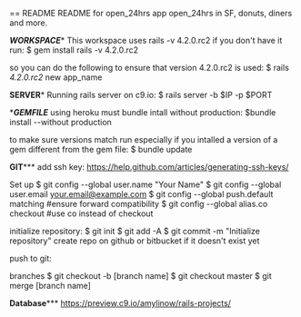 == README
README for open_24hrs app
open_24hrs in SF, donuts, diners and more.

*********WORKSPACE**********
This workspace uses rails -v 4.2.0.rc2
if you don't have it run: 
    $ gem install rails -v 4.2.0.rc2
    
so you can do the following to ensure that version 4.2.0.rc2 is used:
    $ rails _4.2.0.rc2_ new app_name

********SERVER*********
Running rails server on c9.io:
    $ rails server -b $IP -p $PORT
    

********GEMFILE*******
using heroku must bundle intall without production:
    $bundle install --without production
    
to make sure versions match run especially if you intalled a version of a gem different from the gem file:
    $ bundle update
    
******GIT*********
add ssh key:
    https://help.github.com/articles/generating-ssh-keys/
    
Set up
$ git config --global user.name "Your Name"
$ git config --global user.email your.email@example.com
$ git config --global push.default matching #ensure forward compatibility
$ git config --global alias.co checkout #use co instead of checkout
    
initialize repository:
    $ git init
    $ git add -A
    $ git commit -m "Initialize repository"
create repo on github or bitbucket if it doesn't exist yet

push to git:
    
branches
    $ git checkout -b [branch name]
    $ git checkout master
    $ git merge [branch name]

******Database*********
https://preview.c9.io/amylinow/rails-projects/
    

